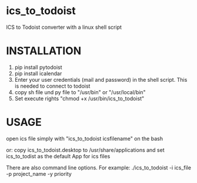 # ics_to_todoist
ICS to Todoist converter with a linux shell script

# INSTALLATION
1. pip install pytodoist
2. pip install icalendar
3. Enter your user credentials (mail and password) in the shell script. This is needed to connect to todoist
4. copy sh file und py file to "/usr/bin" or "/usr/local/bin"
5. Set execute rights "chmod +x /usr/bin/ics_to_todoist"

# USAGE
open ics file simply with "ics_to_todoist icsfilename" on the bash

or: copy ics_to_todoist.desktop to /usr/share/applications and set ics_to_todist as the default App for ics files

There are also command line options. For example:
./ics_to_todoist -i ics_file -p project_name -y priority
